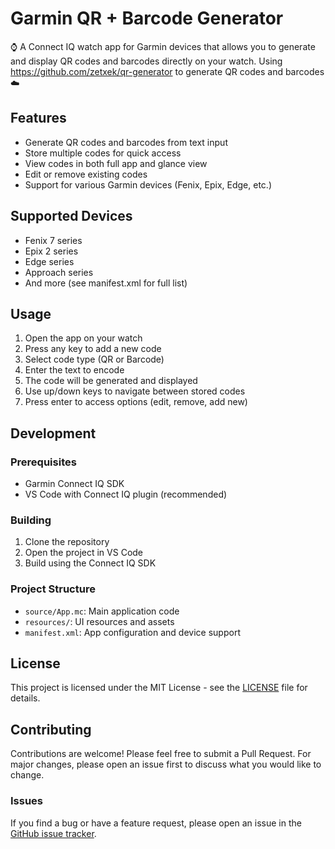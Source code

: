 # Garmin QR + Barcode Generator

⌚️ A Connect IQ watch app for Garmin devices that allows you to generate and display QR codes and barcodes directly on your watch.
Using https://github.com/zetxek/qr-generator to generate QR codes and barcodes ☁️

## Features

- Generate QR codes and barcodes from text input
- Store multiple codes for quick access
- View codes in both full app and glance view
- Edit or remove existing codes
- Support for various Garmin devices (Fenix, Epix, Edge, etc.)

## Supported Devices

- Fenix 7 series
- Epix 2 series
- Edge series
- Approach series
- And more (see manifest.xml for full list)

## Usage

1. Open the app on your watch
2. Press any key to add a new code
3. Select code type (QR or Barcode)
4. Enter the text to encode
5. The code will be generated and displayed
6. Use up/down keys to navigate between stored codes
7. Press enter to access options (edit, remove, add new)

## Development

### Prerequisites

- Garmin Connect IQ SDK
- VS Code with Connect IQ plugin (recommended)

### Building

1. Clone the repository
2. Open the project in VS Code
3. Build using the Connect IQ SDK

### Project Structure

- `source/App.mc`: Main application code
- `resources/`: UI resources and assets
- `manifest.xml`: App configuration and device support

## License

This project is licensed under the MIT License - see the [LICENSE](LICENSE) file for details.

## Contributing

Contributions are welcome! Please feel free to submit a Pull Request. For major changes, please open an issue first to discuss what you would like to change.

### Issues

If you find a bug or have a feature request, please open an issue in the [GitHub issue tracker](https://github.com/zetxek/garmin-qr/issues).

